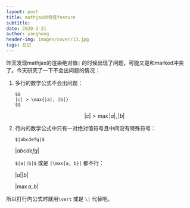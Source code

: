 ```yaml
---
layout: post
title: mathjax的奇怪feature
subtitle: 
date: 2020-2-21
author: yanghong
header-img: images/cover/13.jpg
tags: 日记 
---
```


昨天发现mathjax的渲染绝对值`|` 的时候出现了问题，可能又是和marked冲突了。今天研究了一下不会出问题的情况：

1. 多行的数学公式不会出问题：

	```
	$$
	|c| > \max{|a|, |b|}
	$$
	```

	$$
	|c| > \max{|a|, |b|}
	$$

2. 行内的数学公式中只有一对绝对值符号且中间没有特殊符号：

	```
	$|abcdefg|$
	```

	$|abcdefg|$

	`$|a||b|$` 或是 `|\max{a, b}|` 都不行：

	$|a||b|$

	$|\max{a, b}|$

所以打行内公式时就用`\vert` 或是 `\|` 代替吧。

